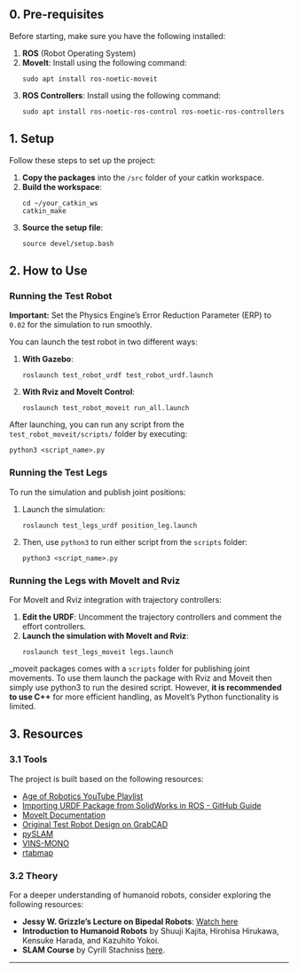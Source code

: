 
## 0. Pre-requisites

Before starting, make sure you have the following installed:

1. **ROS** (Robot Operating System)
2. **MoveIt**: Install using the following command:
   ```
   sudo apt install ros-noetic-moveit
   ```
3. **ROS Controllers**: Install using the following command:
   ```
   sudo apt install ros-noetic-ros-control ros-noetic-ros-controllers
   ```

## 1. Setup

Follow these steps to set up the project:

1. **Copy the packages** into the `/src` folder of your catkin workspace.
2. **Build the workspace**:
   ```
   cd ~/your_catkin_ws
   catkin_make
   ```
3. **Source the setup file**:
   ```
   source devel/setup.bash
   ```

## 2. How to Use

### Running the Test Robot

**Important:** Set the Physics Engine’s Error Reduction Parameter (ERP) to `0.02` for the simulation to run smoothly.

You can launch the test robot in two different ways:

1. **With Gazebo**:
   ```
   roslaunch test_robot_urdf test_robot_urdf.launch
   ```

2. **With Rviz and MoveIt Control**:
   ```
   roslaunch test_robot_moveit run_all.launch
   ```

After launching, you can run any script from the `test_robot_moveit/scripts/` folder by executing:
   ```
   python3 <script_name>.py
   ```

### Running the Test Legs

To run the simulation and publish joint positions:

1. Launch the simulation:
   ```
   roslaunch test_legs_urdf position_leg.launch
   ```

2. Then, use `python3` to run either script from the `scripts` folder:
   ```
   python3 <script_name>.py
   ```

### Running the Legs with MoveIt and Rviz

For MoveIt and Rviz integration with trajectory controllers:

1. **Edit the URDF**: Uncomment the trajectory controllers and comment the effort controllers.
2. **Launch the simulation with MoveIt and Rviz**:
   ```
   roslaunch test_legs_moveit legs.launch
   ```

_moveit packages comes with a `scripts` folder for publishing joint movements. To use them launch the package with Rviz and Moveit then simply use python3 to run the desired script. However, **it is recommended to use C++** for more efficient handling, as MoveIt’s Python functionality is limited.

## 3. Resources

### 3.1 Tools

The project is built based on the following resources:

- [Age of Robotics YouTube Playlist](https://www.youtube.com/playlist?list=PLeEzO_sX5H6TBD6EMGgV-qdhzxPY19m12)
- [Importing URDF Package from SolidWorks in ROS - GitHub Guide](https://github.com/ageofrobotics/import_your_custom_urdf_package_to_ROS-main/blob/main/Importing_URDF_Package_from_Soloidworks_in_ROS.pdf)
- [MoveIt Documentation](https://moveit.github.io/moveit_tutorials/index.html)
- [Original Test Robot Design on GrabCAD](https://grabcad.com/library/humanoid-robot-14)
- [pySLAM](https://github.com/luigifreda/pyslam)
- [VINS-MONO](https://github.com/HKUST-Aerial-Robotics/VINS-Mono)
- [rtabmap](https://wiki.ros.org/rtabmap_ros)

### 3.2 Theory

For a deeper understanding of humanoid robots, consider exploring the following resources:

- **Jessy W. Grizzle’s Lecture on Bipedal Robots**: [Watch here](https://www.youtube.com/watch?v=EMX7wc0vcWE)
- **Introduction to Humanoid Robots** by Shuuji Kajita, Hirohisa Hirukawa, Kensuke Harada, and Kazuhito Yokoi.
- **SLAM Course** by Cyrill Stachniss [here](https://www.youtube.com/playlist?list=PLgnQpQtFTOGQrZ4O5QzbIHgl3b1JHimN_).

---